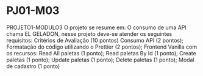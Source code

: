 # PJ01-M03
PROJETO1-MODULO3 O projeto se resume em: O consumo de uma API chama EL GELADON, nesse projeto deve-se atender os seguintes requisitos: Critérios de Avaliação (10 pontos) Consumo API (2 pontos); Formatação do código utilizando o Prettier (2 pontos); Frontend Vanilla com os recursos: Read All paletas (1 ponto); Read paletas By Id (1 ponto); Create paletas (1 ponto); Update paletas (1 ponto); Delete paletas (1 ponto); Modal de cadastro (1 ponto)
